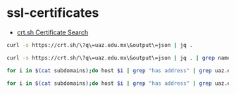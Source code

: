 # ssl-certificates

- [crt.sh Certificate Search](https://crt.sh/)

 ```bash
curl -s https://crt.sh/\?q\=uaz.edu.mx\&output\=json | jq .
 ```

 ```bash
curl -s https://crt.sh/\?q\=uaz.edu.mx\&output\=json | jq . | grep name | cut -d":" -f2 | grep -v "CN=" | cut -d'"' -f2 | awk '{gsub(/\\n/,"\n");}1;' | sort -u > subdomains
```

```bash
for i in $(cat subdomains);do host $i | grep "has address" | grep uaz.edu.mx | cut -d" " -f1,4;done 

for i in $(cat subdomains);do host $i | grep "has address" | grep uaz.edu.mx | cut -d" " -f4 >> ipaddresses;done 
```

```bash

```